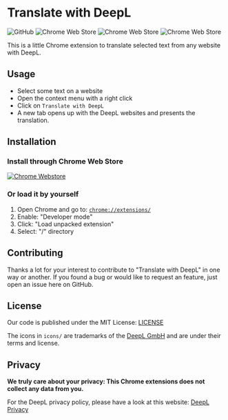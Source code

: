 # Translate with DeepL
![GitHub](https://img.shields.io/github/license/FR-Webservices/Translate-with-DeepL?label=License&style=flat-square) ![Chrome Web Store](https://img.shields.io/chrome-web-store/rating/gpfgjffkpkjbfdcdojhcdfohggedabeh?label=Chrome%20Webstore%20Rating&style=flat-square) ![Chrome Web Store](https://img.shields.io/chrome-web-store/v/gpfgjffkpkjbfdcdojhcdfohggedabeh?label=Chrome%20Webstore%20Version&style=flat-square) ![Chrome Web Store](https://img.shields.io/chrome-web-store/users/gpfgjffkpkjbfdcdojhcdfohggedabeh?label=Users&style=flat-square)

This is a little Chrome extension to translate selected text from any website with DeepL.

## Usage
- Select some text on a website
- Open the context menu with a right click
- Click on `Translate with DeepL`
- A new tab opens up with the DeepL websites and presents the translation.

## Installation
### Install through Chrome Web Store
[![Chrome Webstore](https://developer.chrome.com/webstore/images/ChromeWebStore_BadgeWBorder_v2_340x96.png)](https://chrome.google.com/webstore/detail/translation-with-deepl/gpfgjffkpkjbfdcdojhcdfohggedabeh)

### Or load it by yourself
1. Open Chrome and go to: [`chrome://extensions/`](chrome://extensions/)
2. Enable: "Developer mode"
3. Click: "Load unpacked extension"
4. Select: "/" directory

## Contributing
Thanks a lot for your interest to contribute to "Translate with DeepL" in one way or another.
If you found a bug or would like to request an feature, just open an issue here on GitHub.

## License
Our code is published under the MIT License: [LICENSE](./LICENSE)

The icons in `icons/` are trademarks of the [DeepL GmbH](https://www.deepl.com/home) and are under their terms and license.

## Privacy
**We truly care about your privacy: This Chrome extensions does not collect any data from you.**

For the DeepL privacy policy, please have a look at this website: [DeepL Privacy](https://www.deepl.com/privacy.html)
